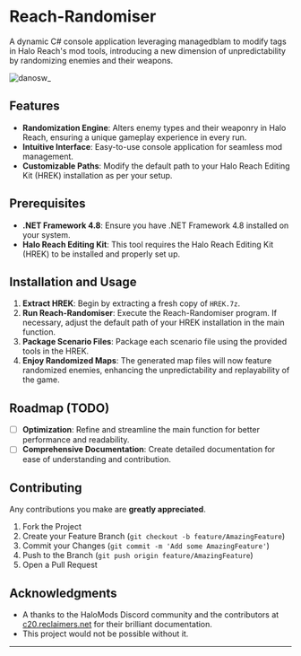 # Reach-Randomiser

A dynamic C# console application leveraging managedblam to modify tags in Halo Reach's mod tools, introducing a new dimension of unpredictability by randomizing enemies and their weapons.

<img src="https://img.shields.io/twitter/follow/danosw_?logo=twitter&style=for-the-badge" alt="danosw_" />

## Features

- **Randomization Engine**: Alters enemy types and their weaponry in Halo Reach, ensuring a unique gameplay experience in every run.
- **Intuitive Interface**: Easy-to-use console application for seamless mod management.
- **Customizable Paths**: Modify the default path to your Halo Reach Editing Kit (HREK) installation as per your setup.

## Prerequisites

- **.NET Framework 4.8**: Ensure you have .NET Framework 4.8 installed on your system.
- **Halo Reach Editing Kit**: This tool requires the Halo Reach Editing Kit (HREK) to be installed and properly set up.

## Installation and Usage

1. **Extract HREK**: Begin by extracting a fresh copy of `HREK.7z`.
2. **Run Reach-Randomiser**: Execute the Reach-Randomiser program. If necessary, adjust the default path of your HREK installation in the main function.
3. **Package Scenario Files**: Package each scenario file using the provided tools in the HREK.
4. **Enjoy Randomized Maps**: The generated map files will now feature randomized enemies, enhancing the unpredictability and replayability of the game.

## Roadmap (TODO)

- [ ] **Optimization**: Refine and streamline the main function for better performance and readability.
- [ ] **Comprehensive Documentation**: Create detailed documentation for ease of understanding and contribution.

## Contributing

Any contributions you make are **greatly appreciated**.

1. Fork the Project
2. Create your Feature Branch (`git checkout -b feature/AmazingFeature`)
3. Commit your Changes (`git commit -m 'Add some AmazingFeature'`)
4. Push to the Branch (`git push origin feature/AmazingFeature`)
5. Open a Pull Request

## Acknowledgments

- A thanks to the HaloMods Discord community and the contributors at [c20.reclaimers.net](https://c20.reclaimers.net) for their brilliant documentation.
- This project would not be possible without it.

---
